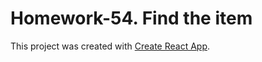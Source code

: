 # Homework-54. Find the item

This project was created with [Create React App](https://github.com/facebook/create-react-app).
